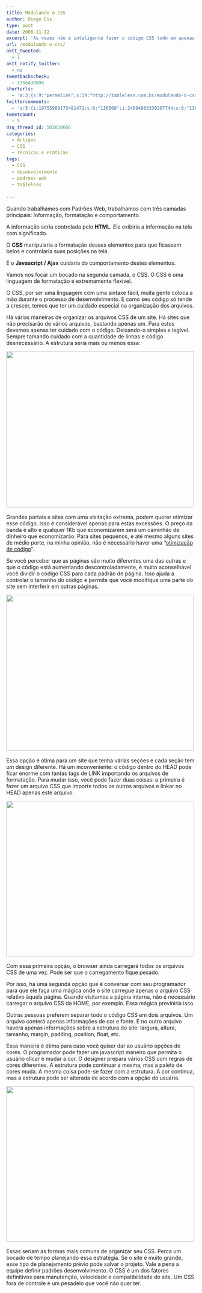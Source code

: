 ```yaml
---
title: Modulando o CSS
author: Diego Eis
type: post
date: 2008-11-12
excerpt: 'As vezes não é inteligente fazer o código CSS todo em apenas um arquivo CSS. É aí que entra a modularização do CSS. '
url: /modulando-o-css/
aktt_tweeted:
  - 1
aktt_notify_twitter:
  - no
tweetbackscheck:
  - 1356439890
shorturls:
  - 'a:3:{s:9:"permalink";s:39:"http://tableless.com.br/modulando-o-css";s:7:"tinyurl";s:26:"http://tinyurl.com/4234zmo";s:4:"isgd";s:19:"http://is.gd/coxXlO";}'
twittercomments:
  - 'a:5:{i:19755909173481472;s:6:"136508";i:24894803330207744;s:6:"136671";i:104183957406498817;s:7:"retweet";i:104183163777069057;s:7:"retweet";i:104182941319573504;s:7:"retweet";}'
tweetcount:
  - 5
dsq_thread_id: 503038666
categories:
  - Artigos
  - CSS
  - Técnicas e Práticas
tags:
  - CSS
  - desenvolvimento
  - padroes web
  - tableless

---
```

Quando trabalhamos com Padrões Web, trabalhamos com três camadas principais: Informação, formatação e comportamento.
  
A informação seria controlada pelo **HTML**. Ele exibiria a informação na tela com significado.
  
O **CSS** manipularia a formatação desses elementos para que ficassem belos e controlaria suas posições na tela.
  
E o **Javascript / Ajax** cuidaria do comportamento destes elementos.
  
<!--more-->


  
Vamos nos focar um bocado na segunda camada, o CSS. O CSS é uma linguagem de formatação é extremamente flexível.
  
O CSS, por ser uma linguagem com uma sintaxe fácil, muita gente coloca a mão durante o processo de desenvolvimento. E como seu código só tende a crescer, temos que ter um cuidado especial na organização dos arquivos.

Há várias maneiras de organizar os arquivos CSS de um site. Há sites que não precisarão de vários arquivos, bastando apenas um. Para estes devemos apenas ter cuidado com o código. Deixando-o simples e legível. Sempre tomando cuidado com a quantidade de linhas e código desnecessário. A estrutura seria mais ou menos essa:

[<img class="alignnone size-full wp-image-1035" title="Um CSS para todo o site" src="https://raw.githubusercontent.com/diegoeis/tableless-static-images/master/2008/11/umcss.jpg" alt="" width="499" height="414" srcset="uploads/2008/11/umcss.jpg 574w, uploads/2008/11/umcss-300x248.jpg 300w" sizes="(max-width: 499px) 100vw, 499px" />][1]

Grandes portais e sites com uma visitação extrema, podem querer otimizar esse código. Isso é considerável apenas para estas excessões. O preço da banda é alto e qualquer 1Kb que economizarem será um caminhão de dinheiro que economizarão. Para sites pequenos, e até mesmo alguns sites de médio porte, na minha opinião, não é necessário haver uma &#8220;[otimização de código][2]&#8220;.

Se você perceber que as páginas são muito diferentes uma das outras e que o código está aumentando descontroladamente, é muito aconselhável você dividir o código CSS para cada padrão de página. Isso ajuda a controlar o tamanho do código e permite que você modifique uma parte do site sem interferir em outras páginas.

[<img class="alignnone size-full wp-image-1034" title="Um arquivo para cada padrão" src="https://raw.githubusercontent.com/diegoeis/tableless-static-images/master/2008/11/umcss-padrao.jpg" alt="" width="499" height="414" srcset="uploads/2008/11/umcss-padrao.jpg 574w, uploads/2008/11/umcss-padrao-300x248.jpg 300w" sizes="(max-width: 499px) 100vw, 499px" />][3]

Essa opção é ótima para um site que tenha várias seções e cada seção tem um design diferente. Há um inconveniente: o código dentro do HEAD pode ficar enorme com tantas tags de LINK importando os arquivos de formatação. Para mudar isso, você pode fazer duas coisas: a primeira é fazer um arquivo CSS que importe todos os outros arquivos e linkar no HEAD apenas este arquivo.

[<img class="alignnone size-full wp-image-1033" title="Um arquivo CSS importando vários" src="https://raw.githubusercontent.com/diegoeis/tableless-static-images/master/2008/11/importando-todos.jpg" alt="" width="500" height="412" srcset="uploads/2008/11/importando-todos.jpg 577w, uploads/2008/11/importando-todos-300x247.jpg 300w" sizes="(max-width: 500px) 100vw, 500px" />][4]

Com essa primeira opção, o browser ainda carregará todos os arquivos CSS de uma vez. Pode ser que o carregamento fique pesado.
  
Por isso, há uma segunda opção que é conversar com seu programador para que ele faça uma mágica onde o site carregue apenas o arquivo CSS relativo àquela página. Quando visitamos a página interna, não é necessário carregar o arquivo CSS da HOME, por exemplo. Essa mágica previniria isso.

Outras pessoas preferem separar todo o código CSS em dois arquivos. Um arquivo conterá apenas informações de cor e fonte. E no outro arquivo haverá apenas informações sobre a estrutura do site: largura, altura, tamanho, margin, padding, position, float, etc.
  
Essa maneira é ótima para caso você quiser dar ao usuário opções de cores. O programador pode fazer um javascript maneiro que permita o usuário clicar e mudar a cor. O designer prepara vários CSS com regras de cores diferentes. A estrutura pode continuar a mesma, mas a paleta de cores muda. A mesma coisa pode-se fazer com a estrutura. A cor continua, mas a estrutura pode ser alterada de acordo com a opção do usuário.

[<img class="alignnone size-full wp-image-1032" title="Um css para estrutura e outro para cor" src="https://raw.githubusercontent.com/diegoeis/tableless-static-images/master/2008/11/estrutura-cor.jpg" alt="" width="500" height="412" srcset="uploads/2008/11/estrutura-cor.jpg 577w, uploads/2008/11/estrutura-cor-300x247.jpg 300w" sizes="(max-width: 500px) 100vw, 500px" />][5]

Essas seriam as formas mais comuns de organizar seu CSS. Perca um bocado de tempo planejando essa estratégia. Se o site é muito grande, esse tipo de planejamento prévio pode salvar o projeto. Vale a pena a equipe definir padrões desenvolvimento. O CSS é um dos fatores definitivos para manutenção, velocidade e compatibilidade do site. Um CSS fora de controle é um pesadelo que você não quer ter.

 [1]: https://raw.githubusercontent.com/diegoeis/tableless-static-images/master/2008/11/umcss.jpg
 [2]: http://tableless.com.br/nao-otimize-seu-codigo
 [3]: https://raw.githubusercontent.com/diegoeis/tableless-static-images/master/2008/11/umcss-padrao.jpg
 [4]: https://raw.githubusercontent.com/diegoeis/tableless-static-images/master/2008/11/importando-todos.jpg
 [5]: https://raw.githubusercontent.com/diegoeis/tableless-static-images/master/2008/11/estrutura-cor.jpg